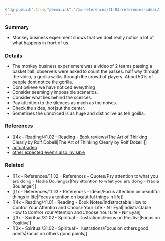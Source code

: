```yaml
---
{"dg-publish":true,"permalink":"/1x-references/11-03-references-ideas/illusion-of-attention/","title":"Illusion of attention"}
---
```



### Summary
- Monkey business experiment shows that we dont really notice a lot of what happens in front of us

### Details
- The monkey business experiement was a video of 2 teams passing a basket ball. observers were asked to count the passes. half way through the video, a gorilla walks through the crowd of players. About 50% of people dont notice the gorilla.
- Dont believe we have noticed everything
- Consider seemingly impossible scenarios.
- Consider what lies behind the scences.
- Pay attention to the silences as much as the noises. 
- Check the sides, not jsut the center. 
- Sometimes the unnoticed is as huge and distinctive as teh gorilla.

### References
- [[4x - Reading/41.02 - Reading - Book reviews/The Art of Thinking Clearly by Rolf Dobelli\|The Art of Thinking Clearly by Rolf Dobelli]]
- [actual video](https://www.youtube.com/watch?v=IGQmdoK_ZfY)
- [other expected events also invisible](https://news.illinois.edu/view/6367/205580)

### Related
- [[1x - References/11.02 - References - Quotes/Pay attention to what you are doing - Nadia Boulanger\|Pay attention to what you are doing - Nadia Boulanger]]
- [[1x - References/11.03 - References - Ideas/Focus attention on beautiful things in life\|Focus attention on beautiful things in life]]
- [[4x - Reading/41.01 - Reading - Book Notes/Indistractable How to Control Your Attention and Choose Your Life - Nir Eyal\|Indistractable How to Control Your Attention and Choose Your Life - Nir Eyal]]
- [[3x - Spiritual/31.02 - Spiritual - Illustrations/Focus on Positive\|Focus on Positive]]
- [[3x - Spiritual/31.02 - Spiritual - Illustrations/Focus on others good points\|Focus on others good points]]